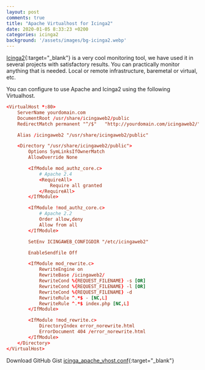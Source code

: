```yaml
---
layout: post
comments: true
title: "Apache Virtualhost for Icinga2"
date: 2020-01-05 8:33:23 +0200
categories: icinga2
background: '/assets/images/bg-icinga2.webp'
---
```


[Icinga2](https://icinga.com/docs/icinga-2/latest/doc/01-about/){:target="_blank"} is a very cool monitoring tool, we have used it in several projects with satisfactory results. You can practically monitor anything that is needed. Local or remote infrastructure, baremetal or virtual, etc.

You can configure to use Apache and Icinga2 using the following Virtualhost.

```conf
<VirtualHost *:80>
    ServerName yourdomain.com
    DocumentRoot /usr/share/icingaweb2/public
    RedirectMatch permanent "^/$"   "http://yourdomain.com/icingaweb2/"

    Alias /icingaweb2 "/usr/share/icingaweb2/public"

    <Directory "/usr/share/icingaweb2/public">
        Options SymLinksIfOwnerMatch
        AllowOverride None

        <IfModule mod_authz_core.c>
            # Apache 2.4
            <RequireAll>
                Require all granted
            </RequireAll>
        </IfModule>

        <IfModule !mod_authz_core.c>
            # Apache 2.2
            Order allow,deny
            Allow from all
        </IfModule>

        SetEnv ICINGAWEB_CONFIGDIR "/etc/icingaweb2"

        EnableSendfile Off

        <IfModule mod_rewrite.c>
            RewriteEngine on
            RewriteBase /icingaweb2/
            RewriteCond %{REQUEST_FILENAME} -s [OR]
            RewriteCond %{REQUEST_FILENAME} -l [OR]
            RewriteCond %{REQUEST_FILENAME} -d
            RewriteRule ^.*$ - [NC,L]
            RewriteRule ^.*$ index.php [NC,L]
        </IfModule>

        <IfModule !mod_rewrite.c>
            DirectoryIndex error_norewrite.html
            ErrorDocument 404 /error_norewrite.html
        </IfModule>
    </Directory>
</VirtualHost>
```

Download GitHub Gist [icinga_apache_vhost.conf](https://gist.github.com/carlesloriente/e208a167ac882f30ee745659d8ae9f21){:target="_blank"}
